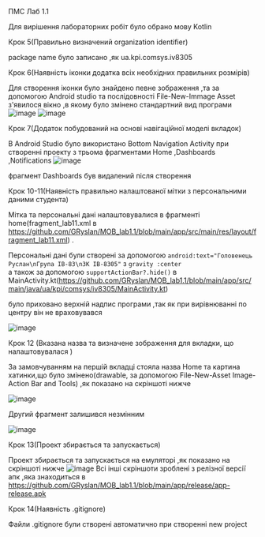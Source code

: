ПМС Лаб 1.1


Для вирішення лабораторних робіт було обрано мову Kotlin 




Крок 5(Правильно визначений organization identifier)


package name було записано ,як ua.kpi.comsys.iv8305




Крок 6(Наявність іконки додатка всіх необхідних правильних розмірів)


Для створення іконки було знайдено певне зображення ,та за допомогою Android studio та послідовності File-New-Immage Asset з'явилося вікно ,в якому було змінено стандартний вид програми
![image](https://user-images.githubusercontent.com/45923857/107675672-fa9b9700-6ca0-11eb-80c7-09390f0bdfe0.png)
![image](https://user-images.githubusercontent.com/45923857/107675864-2e76bc80-6ca1-11eb-8f21-a1fb6fd7c1c4.png)




Крок 7(Додаток побудований на основі навігаційної моделі вкладок)


В Android Studio було використано Bottom Navigation Activity при створенні проекту з трьома фрагментами Home ,Dashboards ,Notifications
![image](https://user-images.githubusercontent.com/45923857/107676250-962d0780-6ca1-11eb-8de7-8a01d9bf701e.png)


фрагмент Dashboards був видалений після створення 




Крок 10-11(Наявність правильно налаштованої мітки з персональними даними студента)


Мітка та персональні дані налаштовувалися в фрагменті home(fragment_lab11.xml в https://github.com/GRyslan/MOB_lab1.1/blob/main/app/src/main/res/layout/fragment_lab11.xml) . 


Персональні дані були створені за допомогою `android:text="Головенець Руслан\nГрупа ІВ-83\nЗК ІВ-8305"` з `gravity :center`  
а також за допомогою `supportActionBar?.hide()` в MainActivity.kt(https://github.com/GRyslan/MOB_lab1.1/blob/main/app/src/main/java/ua/kpi/comsys/iv8305/MainActivity.kt) 

було приховано верхній надпис програми ,так як при вирівнюванні по центру він не враховувався

![image](https://user-images.githubusercontent.com/45923857/107677371-db9e0480-6ca2-11eb-97bd-b16f07eb04d0.png)




Крок 12 (Вказана назва та визначене зображення для вкладки, що налаштовувалася )


За замовчуванням на першій вкладці стояла назва Home та картина хатинки,що було змінено(drawable, за допомогою File-New-Asset Image-Action Bar and Tools) ,як показано на скріншоті нижче 


![image](https://user-images.githubusercontent.com/45923857/107678285-e016ed00-6ca3-11eb-8b52-ddc8fa88a146.png)




Другий фрагмент залишився незмінним 


![image](https://user-images.githubusercontent.com/45923857/107678460-19e7f380-6ca4-11eb-9d4a-0489626379dc.png)




Крок 13(Проект збирається та запускається)


Проект збирається та запускається на емуляторі ,як показано на скріншоті нижче
![image](https://user-images.githubusercontent.com/45923857/107678643-561b5400-6ca4-11eb-87a3-6ba5ce2b9b44.png)
Всі інші скріншоти зроблені з релізної версії апк ,яка знаходиться в https://github.com/GRyslan/MOB_lab1.1/blob/main/app/release/app-release.apk



Крок 14(Наявність .gitignore)


Файли .gitignore були створені автоматично  при створенні new project

